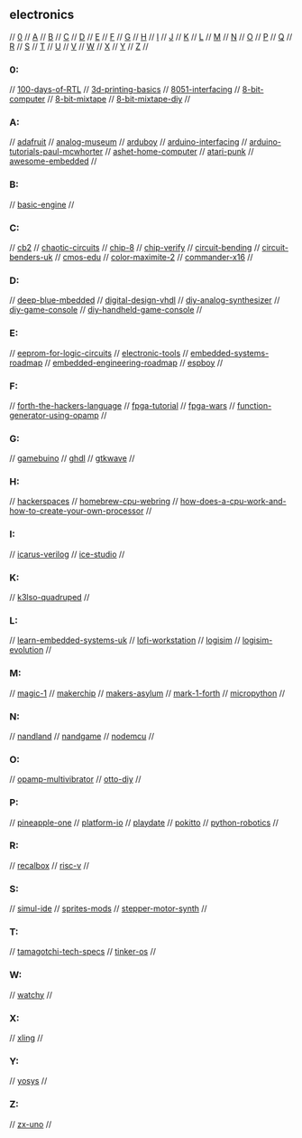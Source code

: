 ## electronics

// [0](#0) // [A](#a) // [B](#b) // [C](#c) // [D](#d) // [E](#e) // [F](#f) // [G](#g)
// [H](#h) // [I](#i) // [J](#j) // [K](#k) // [L](#l) // [M](#m) // [N](#n) // [O](#o)
// [P](#p) // [Q](#q) // [R](#r) // [S](#s) // [T](#t) // [U](#u) // [V](#v) // [W](#w)
// [X](#x) // [Y](#y) // [Z](#z) //

### 0:
// [100-days-of-RTL](https://github.com/maazm007/100Daysof_RTL/)
// [3d-printing-basics](https://www.instructables.com/3D-Printing-Basics/)
// [8051-interfacing](https://embetronicx.com/tag/8051/)
// [8-bit-computer](https://eater.net/8bit/)
// [8-bit-mixtape](https://github.com/8BitMixtape)
// [8-bit-mixtape-diy](http://macumbista.net/?page_id=4607)
//

### A:
// [adafruit](https://www.adafruit.com/)
// [analog-museum](https://www.analogmuseum.org/english/)
// [arduboy](https://arduboy.com/)
// [arduino-interfacing](https://lastminuteengineers.com/electronics/arduino-projects/)
// [arduino-tutorials-paul-mcwhorter](https://www.youtube.com/playlist?list=PLGs0VKk2DiYw-L-RibttcvK-WBZm8WLEP)
// [ashet-home-computer](https://ashet.computer/index.htm)
// [atari-punk](https://www.instructables.com/Atari-Punk-Console-Synthesizer/)
// [awesome-embedded](https://github.com/nhivp/Awesome-Embedded)
//

### B:
// [basic-engine](http://basicengine.org/)
//

### C:
// [cb2](http://cb2.qrp.gr)
// [chaotic-circuits](https://www.chaotic-circuits.com/)
// [chip-8](https://chip-8.com/)
// [chip-verify](https://www.chipverify.com/)
// [circuit-bending](http://www.anti-theory.com/soundart/circuitbend/)
// [circuit-benders-uk](https://www.circuitbenders.co.uk/)
// [cmos-edu](https://cmosedu.com/)
// [color-maximite-2](https://geoffg.net/maximite.html)
// [commander-x16](https://www.commanderx16.com/forum/index.php?/home/)
//

### D:
// [deep-blue-mbedded](https://deepbluembedded.com/)
// [digital-design-vhdl](https://www.youtube.com/playlist?list=PL7kkolCtIBKLukrBsEDwKRTE64JvaJDhM)
// [diy-analog-synthesizer](https://www.youtube.com/watch?v=ADZXv5DA7Ek)
// [diy-game-console](https://www.pocket-lint.com/games/news/nintendo/137374-can-t-buy-a-snes-classic-mini-how-to-build-your-own-retro-console-for-just-50)
// [diy-handheld-game-console](https://www.instructables.com/DIY-Raspberry-Pi-Zero-Handheld-Game-Console/)
//

### E:
// [eeprom-for-logic-circuits](https://maker.pro/custom/tutorial/how-to-use-eeproms-to-represent-logic-functions-in-circuits)
// [electronic-tools](https://www.circuitbasics.com/electronic-tools-and-equipment/)
// [embedded-systems-roadmap](https://www.leitner-fischer.com/2022/03/28/embedded-software-engineer-roadmap/)
// [embedded-engineering-roadmap](https://github.com/m3y54m/Embedded-Engineering-Roadmap)
// [espboy](https://www.espboy.com/)
//

### F:
// [forth-the-hackers-language](https://hackaday.com/2017/01/27/forth-the-hackers-language/)
// [fpga-tutorial](https://fpgatutorial.com/)
// [fpga-wars](http://fpgawars.github.io/)
// [function-generator-using-opamp](http://www.learningaboutelectronics.com/Articles/Function-generator-circuit.php)
//

### G:
// [gamebuino](https://gamebuino.com/)
// [ghdl](https://github.com/ghdl/ghdl)
// [gtkwave](https://gtkwave.sourceforge.net/)
//

### H:
// [hackerspaces](https://wiki.hackerspaces.org/Hackerspaces)
// [homebrew-cpu-webring](https://www.homebrewcpuring.org/)
// [how-does-a-cpu-work-and-how-to-create-your-own-processor](https://www.youtube.com/watch?v=EeHK3Jbgv2s&t=2s)
//

### I:
// [icarus-verilog](https://github.com/steveicarus/iverilog)
// [ice-studio](https://github.com/FPGAwars/icestudio)
//

### K:
// [k3lso-quadruped](https://hackaday.io/project/176487-k3lso-quadruped)
//

### L:
// [learn-embedded-systems-uk](https://learnembeddedsystems.co.uk/)
// [lofi-workstation](http://www.noystoise.com/2009/05/lo-fi-workstation.html)
// [logisim](http://www.cburch.com/logisim/)
// [logisim-evolution](https://github.com/logisim-evolution/logisim-evolution)
//

### M:
// [magic-1](http://www.homebrewcpu.com/)
// [makerchip](https://www.makerchip.com/)
// [makers-asylum](https://www.makersasylum.com/)
// [mark-1-forth](http://www.aholme.co.uk/Mk1/Architecture.htm)
// [micropython](https://micropython.org/)
//

### N:
// [nandland](https://nandland.com/)
// [nandgame](https://nandgame.com/)
// [nodemcu](https://nodemcu.readthedocs.io/en/release/)
//

### O:
// [opamp-multivibrator](https://www.electronics-tutorials.ws/opamp/op-amp-multivibrator.html)
// [otto-diy](https://www.ottodiy.com/)
//

### P:
// [pineapple-one](https://hackaday.io/project/178826-pineapple-one)
// [platform-io](https://platformio.org/)
// [playdate](https://play.date/)
// [pokitto](https://www.pokitto.com/)
// [python-robotics](https://github.com/AtsushiSakai/PythonRobotics)
//

### R:
// [recalbox](https://www.recalbox.com/)
// [risc-v](https://riscv.org/)
//

### S:
// [simul-ide](https://www.simulide.com/p/home.html)
// [sprites-mods](https://spritesmods.com/?art=main)
// [stepper-motor-synth](https://www.hackster.io/JonJonKayne/arduino-midi-stepper-synth-d291ae)
//

### T:
// [tamagotchi-tech-specs](http://tama.loociano.com/)
// [tinker-os](https://tinkerboarding.co.uk/wiki/index.php/TinkerOS)
//

### W:
// [watchy](https://watchy.sqfmi.com/)
//

### X:
// [xling](https://github.com/mcusim/Xling)
//

### Y:
// [yosys](https://github.com/YosysHQ/yosys)
//

### Z:
// [zx-uno](https://zxuno.speccy.org/index_e.shtml)
//

